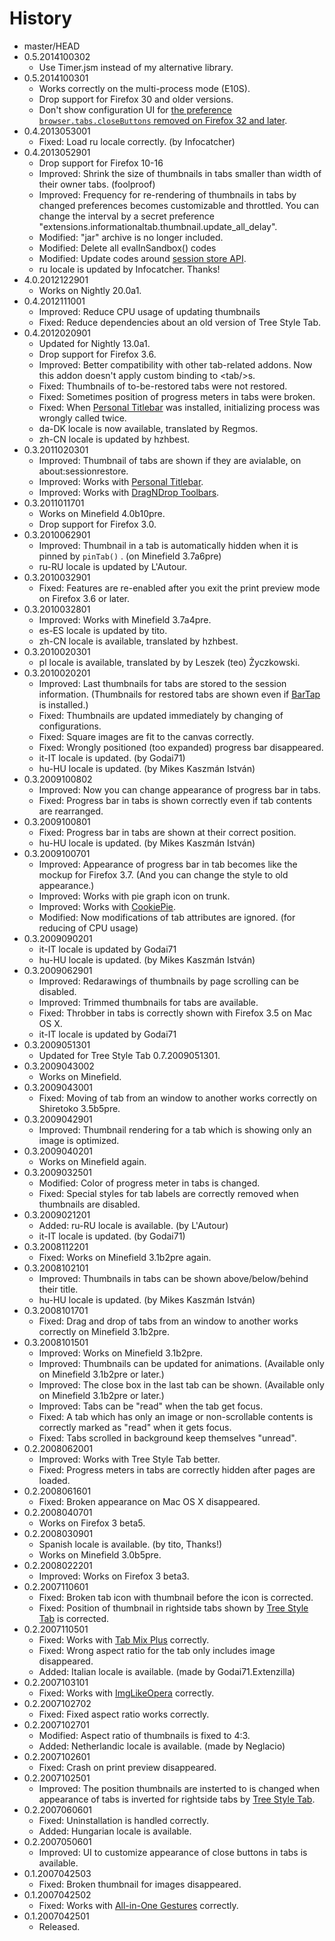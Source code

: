 # History

 - master/HEAD
 - 0.5.2014100302
   * Use Timer.jsm instead of my alternative library.
 - 0.5.2014100301
   * Works correctly on the multi-process mode (E10S).
   * Drop support for Firefox 30 and older versions.
   * Don't show configuration UI for [the preference `browser.tabs.closeButtons` removed on Firefox 32 and later](https://bugzilla.mozilla.org/show_bug.cgi?id=865826).
 - 0.4.2013053001
   * Fixed: Load ru locale correctly. (by Infocatcher)
 - 0.4.2013052901
   * Drop support for Firefox 10-16
   * Improved: Shrink the size of thumbnails in tabs smaller than width of their owner tabs. (foolproof)
   * Improved: Frequency for re-rendering of thumbnails in tabs by changed preferences becomes customizable and throttled. You can change the interval by a secret preference "extensions.informationaltab.thumbnail.update_all_delay".
   * Modified: "jar" archive is no longer included.
   * Modified: Delete all evalInSandbox() codes
   * Modified: Update codes around [session store API](http://dutherenverseauborddelatable.wordpress.com/2013/05/23/add-on-breakage-continued-list-of-add-ons-that-will-probably-be-affected/).
   * ru locale is updated by Infocatcher. Thanks!
 - 4.0.2012122901
   * Works on Nightly 20.0a1.
 - 0.4.2012111001
   * Improved: Reduce CPU usage of updating thumbnails
   * Fixed: Reduce dependencies about an old version of Tree Style Tab.
 - 0.4.2012020901
   * Updated for Nightly 13.0a1.
   * Drop support for Firefox 3.6.
   * Improved: Better compatibility with other tab-related addons. Now this addon doesn't apply custom binding to &lt;tab/&gt;s.
   * Fixed: Thumbnails of to-be-restored tabs were not restored.
   * Fixed: Sometimes position of progress meters in tabs were broken.
   * Fixed: When [Personal Titlebar](https://addons.mozilla.org/firefox/addon/personal-titlebar/) was installed, initializing process was wrongly called twice.
   * da-DK locale is now available, translated by Regmos.
   * zh-CN locale is updated by hzhbest.
 - 0.3.2011020301
   * Improved: Thumbnail of tabs are shown if they are avialable, on about:sessionrestore.
   * Improved: Works with [Personal Titlebar](https://addons.mozilla.org/firefox/addon/personal-titlebar/).
   * Improved: Works with [DragNDrop Toolbars](https://addons.mozilla.org/firefox/addon/dragndrop-toolbars/).
 - 0.3.2011011701
   * Works on Minefield 4.0b10pre.
   * Drop support for Firefox 3.0.
 - 0.3.2010062901
   * Improved: Thumbnail in a tab is automatically hidden when it is pinned by  `pinTab()` . (on Minefield 3.7a6pre)
   * ru-RU locale is updated by L'Autour.
 - 0.3.2010032901
   * Fixed: Features are re-enabled after you exit the print preview mode on Firefox 3.6 or later.
 - 0.3.2010032801
   * Improved: Works with Minefield 3.7a4pre.
   * es-ES locale is updated by tito.
   * zh-CN locale is available, translated by hzhbest.
 - 0.3.2010020301
   * pl locale is available, translated by by Leszek (teo) Życzkowski.
 - 0.3.2010020201
   * Improved: Last thumbnails for tabs are stored to the session information. (Thumbnails for restored tabs are shown even if [BarTap](https://addons.mozilla.org/firefox/addon/67651) is installed.)
   * Fixed: Thumbnails are updated immediately by changing of configurations.
   * Fixed: Square images are fit to the canvas correctly.
   * Fixed: Wrongly positioned (too expanded) progress bar disappeared.
   * it-IT locale is updated. (by Godai71)
   * hu-HU locale is updated. (by Mikes Kaszmán István)
 - 0.3.2009100802
   * Improved: Now you can change appearance of progress bar in tabs.
   * Fixed: Progress bar in tabs is shown correctly even if tab contents are rearranged.
 - 0.3.2009100801
   * Fixed: Progress bar in tabs are shown at their correct position.
   * hu-HU locale is updated. (by Mikes Kaszmán István)
 - 0.3.2009100701
   * Improved: Appearance of progress bar in tab becomes like the mockup for Firefox 3.7. (And you can change the style to old appearance.)
   * Improved: Works with pie graph icon on trunk.
   * Improved: Works with [CookiePie](http://www.nektra.com/products/cookiepie-tab-firefox-extension).
   * Modified: Now modifications of tab attributes are ignored. (for reducing of CPU usage)
 - 0.3.2009090201
   * it-IT locale is updated by Godai71
   * hu-HU locale is updated. (by Mikes Kaszmán István)
 - 0.3.2009062901
   * Improved: Redarawings of thumbnails by page scrolling can be disabled.
   * Improved: Trimmed thumbnails for tabs are available.
   * Fixed: Throbber in tabs is correctly shown with Firefox 3.5 on Mac OS X.
   * it-IT locale is updated by Godai71
 - 0.3.2009051301
   * Updated for Tree Style Tab 0.7.2009051301.
 - 0.3.2009043002
   * Works on Minefield.
 - 0.3.2009043001
   * Fixed: Moving of tab from an window to another works correctly on Shiretoko 3.5b5pre.
 - 0.3.2009042901
   * Improved: Thumbnail rendering for a tab which is showing only an image is optimized.
 - 0.3.2009040201
   * Works on Minefield again.
 - 0.3.2009032501
   * Modified: Color of progress meter in tabs is changed.
   * Fixed: Special styles for tab labels are correctly removed when thumbnails are disabled.
 - 0.3.2009021201
   * Added: ru-RU locale is available. (by L'Autour)
   * it-IT locale is updated. (by Godai71)
 - 0.3.2008112201
   * Fixed: Works on Minefield 3.1b2pre again.
 - 0.3.2008102101
   * Improved: Thumbnails in tabs can be shown above/below/behind their title.
   * hu-HU locale is updated. (by Mikes Kaszmán István)
 - 0.3.2008101701
   * Fixed: Drag and drop of tabs from an window to another works correctly on Minefield 3.1b2pre.
 - 0.3.2008101501
   * Improved: Works on Minefield 3.1b2pre.
   * Improved: Thumbnails can be updated for animations. (Available only on Minefield 3.1b2pre or later.)
   * Improved: The close box in the last tab can be shown. (Available only on Minefield 3.1b2pre or later.)
   * Improved: Tabs can be "read" when the tab get focus.
   * Fixed: A tab which has only an image or non-scrollable contents is correctly marked as "read" when it gets focus.
   * Fixed: Tabs scrolled in background keep themselves "unread".
 - 0.2.2008062001
   * Improved: Works with Tree Style Tab better.
   * Fixed: Progress meters in tabs are correctly hidden after pages are loaded.
 - 0.2.2008061601
   * Fixed: Broken appearance on Mac OS X disappeared.
 - 0.2.2008040701
   * Works on Firefox 3 beta5.
 - 0.2.2008030901
   * Spanish locale is available. (by tito, Thanks!)
   * Works on Minefield 3.0b5pre.
 - 0.2.2008022201
   * Improved: Works on Firefox 3 beta3.
 - 0.2.2007110601
   * Fixed: Broken tab icon with thumbnail before the icon is corrected.
   * Fixed: Position of thumbnail in rightside tabs shown by [Tree Style Tab](http://piro.sakura.ne.jp/xul/_treestyletab.html.en) is corrected.
 - 0.2.2007110501
   * Fixed: Works with [Tab Mix Plus](https://addons.mozilla.org/firefox/addon/1122) correctly.
   * Fixed: Wrong aspect ratio for the tab only includes image disappeared.
   * Added: Italian locale is available. (made by Godai71.Extenzilla)
 - 0.2.2007103101
   * Fixed: Works with [ImgLikeOpera](https://addons.mozilla.org/firefox/addon/1672) correctly.
 - 0.2.2007102702
   * Fixed: Fixed aspect ratio works correctly.
 - 0.2.2007102701
   * Modified: Aspect ratio of thumbnails is fixed to 4:3.
   * Added: Netherlandic locale is available. (made by Neglacio)
 - 0.2.2007102601
   * Fixed: Crash on print preview disappeared.
 - 0.2.2007102501
   * Improved: The position thumbnails are insterted to is changed when appearance of tabs is inverted for rightside tabs by [Tree Style Tab](http://piro.sakura.ne.jp/xul/_treestyletab.html).
 - 0.2.2007060601
   * Fixed: Uninstallation is handled correctly.
   * Added: Hungarian locale is available.
 - 0.2.2007050601
   * Improved: UI to customize appearance of close buttons in tabs is available.
 - 0.1.2007042503
   * Fixed: Broken thumbnail for images disappeared.
 - 0.1.2007042502
   * Fixed: Works with [All-in-One Gestures](https://addons.mozilla.org/firefox/addon/12) correctly.
 - 0.1.2007042501
   * Released.
